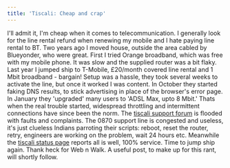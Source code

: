 ```yaml
---
title: 'Tiscali: Cheap and crap'
---
```


I'll admit it, I'm cheap when it comes to telecommunication. I generally
look for the line rental refund when renewing my mobile and I hate
paying line rental to BT. Two years ago I moved house, outside the area
cabled by Blueyonder, who were great. First I tried Orange broadband,
which was free with my mobile phone. It was slow and the supplied router
was a bit flaky. Last year I jumped ship to T-Mobile, £20/month covered
line rental and 1 Mbit broadband - bargain! Setup was a hassle, they
took several weeks to activate the line, but once it worked I was
content. In October they started faking DNS results, to stick
advertising in place of the browser's error page. In January they
'upgraded' many users to 'ADSL Max, upto 8 Mbit.' Thats when the real
trouble started, widespread throttling and intermittent connections have
since been the norm. The [tiscali support
forum](http://www.tiscali.co.uk/forums/forumdisplay.php?f=215) is
flooded with faults and complaints. The 0870 support line is congested
and useless, it's just clueless Indians parroting their scripts: reboot,
reset the router, retry, engineers are working on the problem, wait 24
hours etc. Meanwhile the [tiscali status
page](http://www.tiscali.co.uk/cgi-bin/status.cgi) reports all is well,
100% service. Time to jump ship again. Thank heck for Web n Walk. A
useful post, to make up for this rant, will shortly follow.
